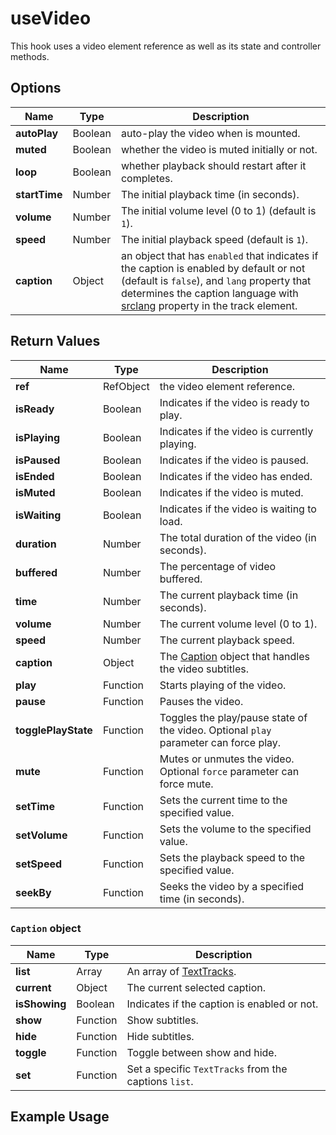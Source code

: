 # useVideo

This hook uses a video element reference as well as its state and controller methods.

## Options

| Name          | Type    | Description                                                                                                                                                                                                                                                                                   |
| ------------- | ------- | --------------------------------------------------------------------------------------------------------------------------------------------------------------------------------------------------------------------------------------------------------------------------------------------- |
| **autoPlay**  | Boolean | auto-play the video when is mounted.                                                                                                                                                                                                                                                          |
| **muted**     | Boolean | whether the video is muted initially or not.                                                                                                                                                                                                                                                  |
| **loop**      | Boolean | whether playback should restart after it completes.                                                                                                                                                                                                                                           |
| **startTime** | Number  | The initial playback time (in seconds).                                                                                                                                                                                                                                                       |
| **volume**    | Number  | The initial volume level (0 to 1) (default is `1`).                                                                                                                                                                                                                                           |
| **speed**     | Number  | The initial playback speed (default is `1`).                                                                                                                                                                                                                                                  |
| **caption**   | Object  | an object that has `enabled` that indicates if the caption is enabled by default or not (default is `false`), and `lang` property that determines the caption language with [srclang](https://developer.mozilla.org/en-US/docs/Web/HTML/Element/track#srclang) property in the track element. |

## Return Values

| Name                | Type      | Description                                                                          |
| ------------------- | --------- | ------------------------------------------------------------------------------------ |
| **ref**             | RefObject | the video element reference.                                                         |
| **isReady**         | Boolean   | Indicates if the video is ready to play.                                             |
| **isPlaying**       | Boolean   | Indicates if the video is currently playing.                                         |
| **isPaused**        | Boolean   | Indicates if the video is paused.                                                    |
| **isEnded**         | Boolean   | Indicates if the video has ended.                                                    |
| **isMuted**         | Boolean   | Indicates if the video is muted.                                                     |
| **isWaiting**       | Boolean   | Indicates if the video is waiting to load.                                           |
| **duration**        | Number    | The total duration of the video (in seconds).                                        |
| **buffered**        | Number    | The percentage of video buffered.                                                    |
| **time**            | Number    | The current playback time (in seconds).                                              |
| **volume**          | Number    | The current volume level (0 to 1).                                                   |
| **speed**           | Number    | The current playback speed.                                                          |
| **caption**         | Object    | The [Caption](#caption-object) object that handles the video subtitles.              |
| **play**            | Function  | Starts playing of the video.                                                         |
| **pause**           | Function  | Pauses the video.                                                                    |
| **togglePlayState** | Function  | Toggles the play/pause state of the video. Optional `play` parameter can force play. |
| **mute**            | Function  | Mutes or unmutes the video. Optional `force` parameter can force mute.               |
| **setTime**         | Function  | Sets the current time to the specified value.                                        |
| **setVolume**       | Function  | Sets the volume to the specified value.                                              |
| **setSpeed**        | Function  | Sets the playback speed to the specified value.                                      |
| **seekBy**          | Function  | Seeks the video by a specified time (in seconds).                                    |

### `Caption` object

| Name          | Type     | Description                                                                           |
| ------------- | -------- | ------------------------------------------------------------------------------------- |
| **list**      | Array    | An array of [TextTracks](https://developer.mozilla.org/en-US/docs/Web/API/TextTrack). |
| **current**   | Object   | The current selected caption.                                                         |
| **isShowing** | Boolean  | Indicates if the caption is enabled or not.                                           |
| **show**      | Function | Show subtitles.                                                                       |
| **hide**      | Function | Hide subtitles.                                                                       |
| **toggle**    | Function | Toggle between show and hide.                                                         |
| **set**       | Function | Set a specific `TextTracks` from the captions `list`.                                 |

## Example Usage
